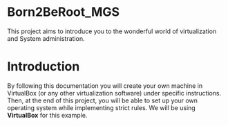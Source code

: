 # Born2BeRoot_MGS
This project aims to introduce you to the wonderful world of virtualization and System administration.
# Introduction
By following this documentation you will create your own machine in VirtualBox (or any other virtualization software) under specific instructions. Then, at the end of this project, you will be able to set up your own operating system while implementing strict rules.
We will be using **VirtualBox** for this example.